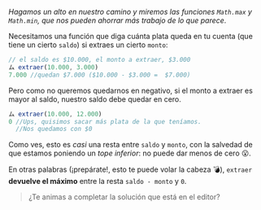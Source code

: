 _Hagamos un alto en nuestro camino y miremos las funciones `Math.max` y `Math.min`, que nos pueden ahorrar más trabajo de lo que parece_.

Necesitamos una función que diga cuánta plata queda en tu cuenta (que tiene un cierto `saldo`) si extraes un cierto `monto`:

```javascript
// el saldo es $10.000, el monto a extraer, $3.000
ム extraer(10.000, 3.000) 
7.000 //quedan $7.000 ($10.000 - $3.000 =  $7.000) 
```

Pero como no queremos quedarnos en negativo, si el monto a extraer es mayor al saldo, nuestro saldo debe quedar en cero.

```javascript
ム extraer(10.000, 12.000)
0 //Ups, quisimos sacar más plata de la que teníamos. 
  //Nos quedamos con $0
```

Como ves, esto es _casi_ una resta entre `saldo` y `monto`, con la salvedad de que estamos poniendo un _tope inferior_: no puede dar menos de cero :open_mouth:.

En otras palabras (¡prepárate!, esto te puede volar la cabeza :bomb:), `extraer` **devuelve el máximo** entre la resta `saldo - monto`  y `0`.

> ¿Te animas a completar la solución que está en el editor? 
